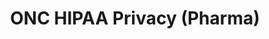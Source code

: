--- 
 title: "ONC HIPAA Privacy (Pharma)" 
 pagetype: informationAssurance
 displayinlist: false
---
